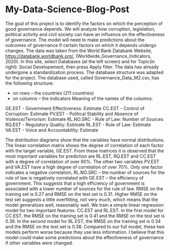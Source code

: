 # My-Data-Science-Blog-Post
The goal of this project is to identify the factors on which the perception of good governance depends.
We will analyze how corruption, legislation, political activity and civil society can have an influence on the effectiveness of governance. 
The model will need to make predictions about the outcomes of governance if certain factors on which it depends undergo changes.
The data was taken from the World Bank Databank Website, https://databank.worldbank.org/, (Worldwide_Governance_Indicators, 2020).
In this site, select Databases (at the left screen) and for Topic(in right): Social Developement, then press Apply filter. 
The data has already undergone a standardization process.
The database structure was adapted for the project.
The database used, called Governance_Data_M2.csv, has the following structure:
-	on rows – the countries (211 countries)
-	on columns – the indicators
Meaning of the names of the columns:

GE.EST - Government Effectiveness: Estimate
CC.EST - Control of Corruption: Estimate
PV.EST - Political Stability and Absence of Violence/Terrorism: Estimate
RL.NO.SRC - Rule of Law: Number of Sources
RQ.EST - Regulatory Quality: Estimate
RL.EST - Rule of Law: Estimate
VA.EST - Voice and Accountability: Estimate
 
The distribution diagrams show that the variables have normal distributions.
The linear correlation matrix shows the degree of correlation of each factor with the target variable, GE.EST. From these matrices it is observed that the most important variables for prediction are RL.EST, RQ.EST and CC.EST with a degree of correlation of over 90%. The other two variables PV.EST and VA.EST have a high degree of correlation of over 70%.
Only one factor indicates a negative correlation, RL.NO.SRC – the number of sources for the rule of law is negatively correlated with GE.EST – the efficiency of government. This suggests that a high efficiency of government is associated with a lower number of sources for the rule of law.
RMSE on the training set is 0.27 and RMSE on the test set is 0.31. Higher RMSE on the test set suggests a little overfitting, not very much, which means that the model generalizes well, reasonably well.
We train a simple linear regression model for two important features: CC.EST and RL.EST.
In the first model for CC.EST, the RMSE on the training set is 0.41 and the RMSE on the test set is 0.38.
In the second model for RL.EST, the RMSE on the training set is 0.34 and the RMSE on the test set is 0.38.
Compared to our full model, these two models perform worse because they use less information.
I believe that this model could make some predictions about the effectiveness of governance if other variables were changed.

